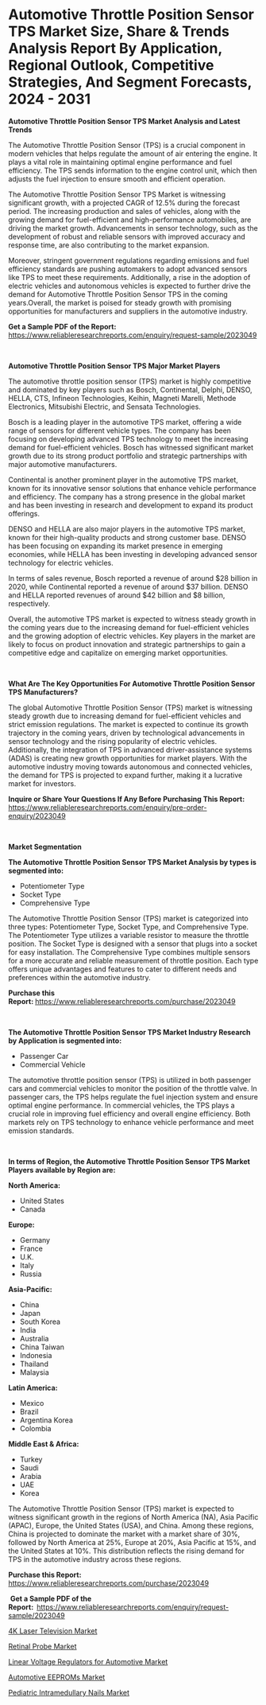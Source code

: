 <p><h1>Automotive Throttle Position Sensor TPS Market Size, Share & Trends Analysis Report By Application, Regional Outlook, Competitive Strategies, And Segment Forecasts, 2024 - 2031</h1></p><p><strong>Automotive Throttle Position Sensor TPS Market Analysis and Latest Trends</strong></p>
<p><p>The Automotive Throttle Position Sensor (TPS) is a crucial component in modern vehicles that helps regulate the amount of air entering the engine. It plays a vital role in maintaining optimal engine performance and fuel efficiency. The TPS sends information to the engine control unit, which then adjusts the fuel injection to ensure smooth and efficient operation.</p><p>The Automotive Throttle Position Sensor TPS Market is witnessing significant growth, with a projected CAGR of 12.5% during the forecast period. The increasing production and sales of vehicles, along with the growing demand for fuel-efficient and high-performance automobiles, are driving the market growth. Advancements in sensor technology, such as the development of robust and reliable sensors with improved accuracy and response time, are also contributing to the market expansion.</p><p>Moreover, stringent government regulations regarding emissions and fuel efficiency standards are pushing automakers to adopt advanced sensors like TPS to meet these requirements. Additionally, a rise in the adoption of electric vehicles and autonomous vehicles is expected to further drive the demand for Automotive Throttle Position Sensor TPS in the coming years.Overall, the market is poised for steady growth with promising opportunities for manufacturers and suppliers in the automotive industry.</p></p>
<p><strong>Get a Sample PDF of the Report:&nbsp;</strong> <a href="https://www.reliableresearchreports.com/enquiry/request-sample/2023049">https://www.reliableresearchreports.com/enquiry/request-sample/2023049</a></p>
<p>&nbsp;</p>
<p><strong>Automotive Throttle Position Sensor TPS Major Market Players</strong></p>
<p><p>The automotive throttle position sensor (TPS) market is highly competitive and dominated by key players such as Bosch, Continental, Delphi, DENSO, HELLA, CTS, Infineon Technologies, Keihin, Magneti Marelli, Methode Electronics, Mitsubishi Electric, and Sensata Technologies.</p><p>Bosch is a leading player in the automotive TPS market, offering a wide range of sensors for different vehicle types. The company has been focusing on developing advanced TPS technology to meet the increasing demand for fuel-efficient vehicles. Bosch has witnessed significant market growth due to its strong product portfolio and strategic partnerships with major automotive manufacturers.</p><p>Continental is another prominent player in the automotive TPS market, known for its innovative sensor solutions that enhance vehicle performance and efficiency. The company has a strong presence in the global market and has been investing in research and development to expand its product offerings.</p><p>DENSO and HELLA are also major players in the automotive TPS market, known for their high-quality products and strong customer base. DENSO has been focusing on expanding its market presence in emerging economies, while HELLA has been investing in developing advanced sensor technology for electric vehicles.</p><p>In terms of sales revenue, Bosch reported a revenue of around $28 billion in 2020, while Continental reported a revenue of around $37 billion. DENSO and HELLA reported revenues of around $42 billion and $8 billion, respectively.</p><p>Overall, the automotive TPS market is expected to witness steady growth in the coming years due to the increasing demand for fuel-efficient vehicles and the growing adoption of electric vehicles. Key players in the market are likely to focus on product innovation and strategic partnerships to gain a competitive edge and capitalize on emerging market opportunities.</p></p>
<p>&nbsp;</p>
<p><strong>What Are The Key Opportunities For Automotive Throttle Position Sensor TPS Manufacturers?</strong></p>
<p><p>The global Automotive Throttle Position Sensor (TPS) market is witnessing steady growth due to increasing demand for fuel-efficient vehicles and strict emission regulations. The market is expected to continue its growth trajectory in the coming years, driven by technological advancements in sensor technology and the rising popularity of electric vehicles. Additionally, the integration of TPS in advanced driver-assistance systems (ADAS) is creating new growth opportunities for market players. With the automotive industry moving towards autonomous and connected vehicles, the demand for TPS is projected to expand further, making it a lucrative market for investors.</p></p>
<p><strong>Inquire or Share Your Questions If Any Before Purchasing This Report:</strong> <a href="https://www.reliableresearchreports.com/enquiry/pre-order-enquiry/2023049">https://www.reliableresearchreports.com/enquiry/pre-order-enquiry/2023049</a></p>
<p>&nbsp;</p>
<p><strong>Market Segmentation</strong></p>
<p><strong>The Automotive Throttle Position Sensor TPS Market Analysis by types is segmented into:</strong></p>
<p><ul><li>Potentiometer Type</li><li>Socket Type</li><li>Comprehensive Type</li></ul></p>
<p><p>The Automotive Throttle Position Sensor (TPS) market is categorized into three types: Potentiometer Type, Socket Type, and Comprehensive Type. The Potentiometer Type utilizes a variable resistor to measure the throttle position. The Socket Type is designed with a sensor that plugs into a socket for easy installation. The Comprehensive Type combines multiple sensors for a more accurate and reliable measurement of throttle position. Each type offers unique advantages and features to cater to different needs and preferences within the automotive industry.</p></p>
<p><strong>Purchase this Report:&nbsp;</strong><a href="https://www.reliableresearchreports.com/purchase/2023049">https://www.reliableresearchreports.com/purchase/2023049</a></p>
<p>&nbsp;</p>
<p><strong>The Automotive Throttle Position Sensor TPS Market Industry Research by Application is segmented into:</strong></p>
<p><ul><li>Passenger Car</li><li>Commercial Vehicle</li></ul></p>
<p><p>The automotive throttle position sensor (TPS) is utilized in both passenger cars and commercial vehicles to monitor the position of the throttle valve. In passenger cars, the TPS helps regulate the fuel injection system and ensure optimal engine performance. In commercial vehicles, the TPS plays a crucial role in improving fuel efficiency and overall engine efficiency. Both markets rely on TPS technology to enhance vehicle performance and meet emission standards.</p></p>
<p>&nbsp;</p>
<p><strong>In terms of Region, the Automotive Throttle Position Sensor TPS Market Players available by Region are:</strong></p>
<p>
    <p> <strong> North America: </strong>
        <ul>
            <li>United States</li>
            <li>Canada</li>
        </ul>
        </p> 
    <p> <strong> Europe: </strong>
        <ul>
            <li>Germany</li>
            <li>France</li>
            <li>U.K.</li>
            <li>Italy</li>
            <li>Russia</li>
        </ul>
        </p> 
    <p> <strong> Asia-Pacific: </strong>
        <ul>
            <li>China</li>
            <li>Japan</li>
            <li>South Korea</li>
            <li>India</li>
            <li>Australia</li>
            <li>China Taiwan</li>
            <li>Indonesia</li>
            <li>Thailand</li>
            <li>Malaysia</li>
        </ul>
        </p> 
    <p> <strong> Latin America: </strong>
        <ul>
            <li>Mexico</li>
            <li>Brazil</li>
            <li>Argentina Korea</li>
            <li>Colombia</li>
        </ul>
        </p> 
    <p> <strong> Middle East & Africa: </strong>
        <ul>
            <li>Turkey</li>
            <li>Saudi</li>
            <li>Arabia</li>
            <li>UAE</li>
            <li>Korea</li>
        </ul>
    </p>
    </p>
<p><p>The Automotive Throttle Position Sensor (TPS) market is expected to witness significant growth in the regions of North America (NA), Asia Pacific (APAC), Europe, the United States (USA), and China. Among these regions, China is projected to dominate the market with a market share of 30%, followed by North America at 25%, Europe at 20%, Asia Pacific at 15%, and the United States at 10%. This distribution reflects the rising demand for TPS in the automotive industry across these regions.</p></p>
<p><strong>Purchase this Report: </strong><a href="https://www.reliableresearchreports.com/purchase/2023049">https://www.reliableresearchreports.com/purchase/2023049</a></p>
<p>&nbsp;<strong>Get a Sample PDF of the Report:&nbsp;&nbsp;</strong><a href="https://www.reliableresearchreports.com/enquiry/request-sample/2023049">https://www.reliableresearchreports.com/enquiry/request-sample/2023049</a></p>
<p><strong></strong></p>
<p><p><a href="https://view.publitas.com/reportprime-1/4k-laser-television-market-analysis-examines-its-scope-on-growth-opportunities-and-forecasted-trends-spanning-from-2024-to-2031/">4K Laser Television Market</a></p><p><a href="https://woozy-pyroraptor-a1f.notion.site/Retinal-Probe-Market-with-the-goal-of-estimating-the-market-size-and-future-growth-potential-of-vari-7b4fc56c258d4a1ea60eee0c6dd3df84">Retinal Probe Market</a></p><p><a href="https://github.com/globismark/Market-Research-Report-List-2/blob/main/linear-voltage-regulators-for-automotive-market.md">Linear Voltage Regulators for Automotive Market</a></p><p><a href="https://github.com/bobicer/Market-Research-Report-List-2/blob/main/automotive-eeproms-market.md">Automotive EEPROMs Market</a></p><p><a href="https://rainy-horn-d69.notion.site/Pediatric-Intramedullary-Nails-Market-Share-Market-New-Trends-Analysis-Report-By-Type-By-Applicat-b516a46f262148e491a05dd11bba3e1c">Pediatric Intramedullary Nails Market</a></p></p>